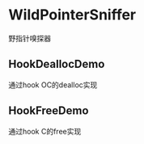 # WildPointerSniffer
野指针嗅探器

## HookDeallocDemo
通过hook OC的dealloc实现

## HookFreeDemo
通过hook C的free实现
